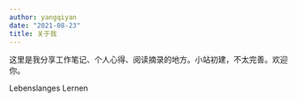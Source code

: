 ```yaml
---
author: yangqiyan
date: "2021-08-23"
title: 关于我
---
```


这里是我分享工作笔记、个人心得、阅读摘录的地方。小站初建，不太完善。欢迎你。

Lebenslanges Lernen